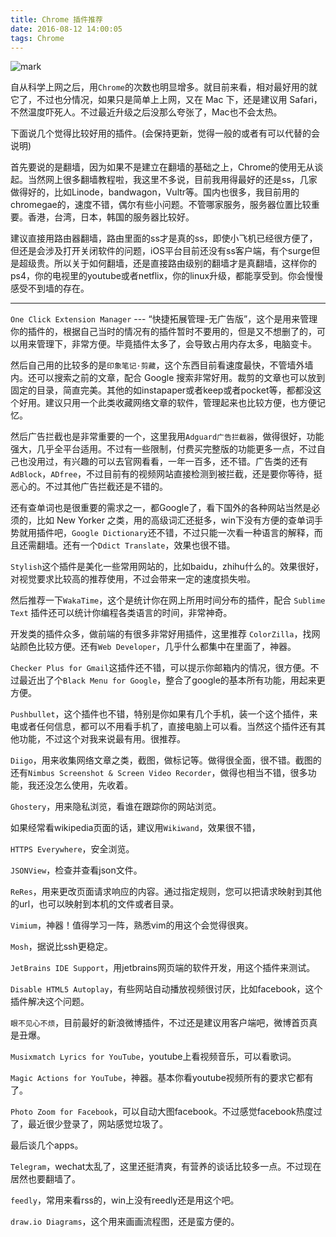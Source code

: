 ```yaml
---
title: Chrome 插件推荐
date: 2016-08-12 14:00:05
tags: Chrome
---
```


![mark](http://oc1hnrd8p.bkt.clouddn.com/photos/20170303/092450509.png)


自从科学上网之后，用`Chrome`的次数也明显增多。就目前来看，相对最好用的就它了，不过也分情况，如果只是简单上上网，又在 Mac 下，还是建议用 Safari，不然温度吓死人。不过最近升级之后没那么夸张了，Mac也不会太热。

下面说几个觉得比较好用的插件。(会保持更新，觉得一般的或者有可以代替的会说明)

<!-- more -->

首先要说的是翻墙，因为如果不是建立在翻墙的基础之上，Chrome的使用无从谈起。当然网上很多翻墙教程啦，我这里不多说，目前我用得最好的还是ss，几家做得好的，比如Linode，bandwagon，Vultr等。国内也很多，我目前用的chromegae的，速度不错，偶尔有些小问题。不管哪家服务，服务器位置比较重要。香港，台湾，日本，韩国的服务器比较好。

建议直接用路由器翻墙，路由里面的ss才是真的ss，即使小飞机已经很方便了，但还是会涉及打开关闭软件的问题，iOS平台目前还没有ss客户端，有个surge但是超级贵。所以关于如何翻墙，还是直接路由级别的翻墙才是真翻墙，这样你的ps4，你的电视里的youtube或者netflix，你的linux升级，都能享受到。你会慢慢感受不到墙的存在。


---

`One Click Extension Manager` --- “快捷拓展管理-无广告版”，这个是用来管理你的插件的，根据自己当时的情况有的插件暂时不要用的，但是又不想删了的，可以用来管理下，非常方便。毕竟插件太多了，会导致占用内存太多，电脑变卡。

然后自己用的比较多的是`印象笔记·剪藏`，这个东西目前看速度最快，不管墙外墙内。还可以搜索之前的文章，配合 Google 搜索非常好用。裁剪的文章也可以放到固定的目录，简直完美。其他的如instapaper或者keep或者pocket等，都都没这个好用。建议只用一个此类收藏网络文章的软件，管理起来也比较方便，也方便记忆。

然后广告拦截也是非常重要的一个，这里我用`Adguard广告拦截器`，做得很好，功能强大，几乎全平台适用。不过有一些限制，付费买完整版的功能更多一点，不过自己也没用过，有兴趣的可以去官网看看，一年一百多，还不错。广告类的还有`AdBlock`，`ADfree`，不过目前有的视频网站直接检测到被拦截，还是要你等待，挺恶心的。不过其他广告拦截还是不错的。


还有查单词也是很重要的需求之一，都Google了，看下国外的各种网站当然是必须的，比如 New Yorker 之类，用的高级词汇还挺多，win下没有方便的查单词手势就用插件吧，`Google Dictionary`还不错，不过只能一次看一种语言的解释，而且还需翻墙。还有一个`Ddict Translate`，效果也很不错。

`Stylish`这个插件是美化一些常用网站的，比如baidu，zhihu什么的。效果很好，对视觉要求比较高的推荐使用，不过会带来一定的速度损失啦。

然后推荐一下`WakaTime`，这个是统计你在网上所用时间分布的插件，配合 `Sublime Text` 插件还可以统计你编程各类语言的时间，非常神奇。

开发类的插件众多，做前端的有很多非常好用插件，这里推荐 `ColorZilla`，找网站颜色比较方便。还有`Web Developer`，几乎什么都集中在里面了，神器。

`Checker Plus for Gmail`这插件还不错，可以提示你邮箱内的情况，很方便。不过最近出了个`Black Menu for Google`，整合了google的基本所有功能，用起来更方便。


`Pushbullet`，这个插件也不错，特别是你如果有几个手机，装一个这个插件，来电或者任何信息，都可以不用看手机了，直接电脑上可以看。当然这个插件还有其他功能，不过这个对我来说最有用。很推荐。


`Diigo`，用来收集网络文章之类，截图，做标记等。做得很全面，很不错。截图的还有`Nimbus Screenshot & Screen Video Recorder`，做得也相当不错，很多功能，我还没怎么使用，先收着。

`Ghostery`，用来隐私浏览，看谁在跟踪你的网站浏览。

如果经常看wikipedia页面的话，建议用`Wikiwand`，效果很不错，

`HTTPS Everywhere`，安全浏览。

`JSONView`，检查并查看json文件。 

`ReRes`，用来更改页面请求响应的内容。通过指定规则，您可以把请求映射到其他的url，也可以映射到本机的文件或者目录。


`Vimium`，神器！值得学习一阵，熟悉vim的用这个会觉得很爽。 

`Mosh`，据说比ssh更稳定。

`JetBrains IDE Support`，用jetbrains网页端的软件开发，用这个插件来测试。

`Disable HTML5 Autoplay`，有些网站自动播放视频很讨厌，比如facebook，这个插件解决这个问题。

`眼不见心不烦`，目前最好的新浪微博插件，不过还是建议用客户端吧，微博首页真是丑爆。

`Musixmatch Lyrics for YouTube`，youtube上看视频音乐，可以看歌词。

`Magic Actions for YouTube`，神器。基本你看youtube视频所有的要求它都有了。

`Photo Zoom for Facebook`，可以自动大图facebook。不过感觉facebook热度过了，最近很少登录了，网站感觉垃圾了。

最后谈几个apps。

`Telegram`，wechat太乱了，这里还挺清爽，有营养的谈话比较多一点。不过现在居然也要翻墙了。

`feedly`，常用来看rss的，win上没有reedly还是用这个吧。

`draw.io Diagrams`，这个用来画画流程图，还是蛮方便的。














